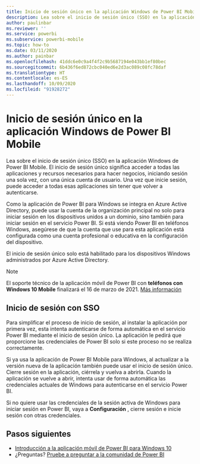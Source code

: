 ```yaml
---
title: Inicio de sesión único en la aplicación Windows de Power BI Mobile
description: Lea sobre el inicio de sesión único (SSO) en la aplicación Windows de Power BI Mobile. El inicio de sesión único significa acceder a todas las aplicaciones y recursos necesarios para hacer negocios, iniciando sesión una sola vez, con una única cuenta de usuario.
author: paulinbar
ms.reviewer: ''
ms.service: powerbi
ms.subservice: powerbi-mobile
ms.topic: how-to
ms.date: 03/11/2020
ms.author: painbar
ms.openlocfilehash: 41ddc6e0c9a4f4f2c9b5687194e043bb1ef80bec
ms.sourcegitcommit: 6b436f6ed872cbc040ed6e2d3ac089c08fc78daf
ms.translationtype: HT
ms.contentlocale: es-ES
ms.lasthandoff: 10/09/2020
ms.locfileid: "91928272"
---
```

# <a name="single-sign-on-in-the-power-bi-mobile-windows-app"></a>Inicio de sesión único en la aplicación Windows de Power BI Mobile

Lea sobre el inicio de sesión único (SSO) en la aplicación Windows de Power BI Mobile. El inicio de sesión único significa acceder a todas las aplicaciones y recursos necesarios para hacer negocios, iniciando sesión una sola vez, con una única cuenta de usuario. Una vez que inicie sesión, puede acceder a todas esas aplicaciones sin tener que volver a autenticarse. 

Como la aplicación de Power BI para Windows se integra en Azure Active Directory, puede usar la cuenta de la organización principal no solo para iniciar sesión en los dispositivos unidos a un dominio, sino también para iniciar sesión en el servicio Power BI. Si está viendo Power BI en teléfonos Windows, asegúrese de que la cuenta que use para esta aplicación está configurada como una cuenta profesional o educativa en la configuración del dispositivo.  

El inicio de sesión único solo está habilitado para los dispositivos Windows administrados por Azure Active Directory.

>[!NOTE]
>El soporte técnico de la aplicación móvil de Power BI con **teléfonos con Windows 10 Mobile** finalizará el 16 de marzo de 2021. [Más información](/legal/powerbi/powerbi-mobile/power-bi-mobile-app-end-of-support-for-windows-phones)

## <a name="sign-in-with-sso"></a>Inicio de sesión con SSO

Para simplificar el proceso de inicio de sesión, al instalar la aplicación por primera vez, esta intenta autenticarse de forma automática en el servicio Power BI mediante el inicio de sesión único. La aplicación le pedirá que proporcione las credenciales de Power BI solo si este proceso no se realiza correctamente.  

Si ya usa la aplicación de Power BI Mobile para Windows, al actualizar a la versión nueva de la aplicación también puede usar el inicio de sesión único. Cierre sesión en la aplicación, ciérrela y vuelva a abrirla. Cuando la aplicación se vuelve a abrir, intenta usar de forma automática las credenciales actuales de Windows para autenticarse en el servicio Power BI. 

Si no quiere usar las credenciales de la sesión activa de Windows para iniciar sesión en Power BI, vaya a **Configuración** , cierre sesión e inicie sesión con otras credenciales. 
 
## <a name="next-steps"></a>Pasos siguientes

- [Introducción a la aplicación móvil de Power BI para Windows 10](mobile-windows-10-phone-app-get-started.md)
- ¿Preguntas? [Pruebe a preguntar a la comunidad de Power BI](https://community.powerbi.com/)
